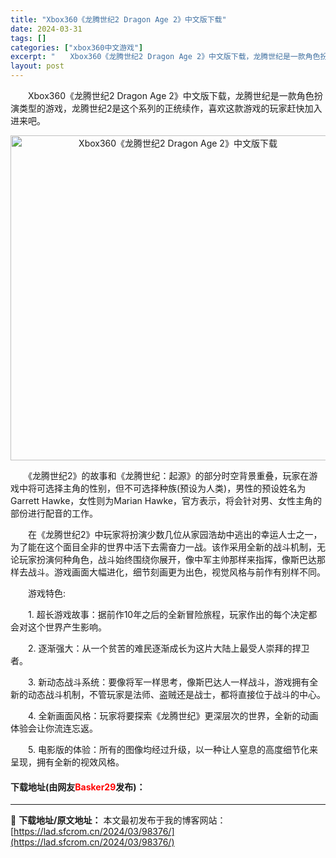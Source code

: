 ```yaml
---
title: "Xbox360《龙腾世纪2 Dragon Age 2》中文版下载"
date: 2024-03-31
tags: []
categories: ["xbox360中文游戏"]
excerpt: "　　Xbox360《龙腾世纪2 Dragon Age 2》中文版下载，龙腾世纪是一款角色扮演类型的游戏，龙腾世纪2是这个系列的正统续作，喜欢这款游戏的玩家赶快加入进来吧。 　　《龙腾世纪2》的故事和《龙腾世纪：起源》的部分时空背景重叠，玩家在游戏中将可选择主角的性别，但不可选择种族(预设为人类)，男&hellip;"
layout: post
---
```


 <p>　　Xbox360《龙腾世纪2 Dragon Age 2》中文版下载，龙腾世纪是一款角色扮演类型的游戏，龙腾世纪2是这个系列的正统续作，喜欢这款游戏的玩家赶快加入进来吧。</p> <p align="center"><img align="" border="0" src="https://lad.sfcrom.cn/wp-content/uploads/2024/03/20240330_66083f0af2a1d.jpg" width="520" alt="Xbox360《龙腾世纪2 Dragon Age 2》中文版下载" /></p> <p>　　《龙腾世纪2》的故事和《龙腾世纪：起源》的部分时空背景重叠，玩家在游戏中将可选择主角的性别，但不可选择种族(预设为人类)，男性的预设姓名为Garrett Hawke，女性则为Marian Hawke，官方表示，将会针对男、女性主角的部份进行配音的工作。</p> <p>　　在《龙腾世纪2》中玩家将扮演少数几位从家园浩劫中逃出的幸运人士之一，为了能在这个面目全非的世界中活下去需奋力一战。该作采用全新的战斗机制，无论玩家扮演何种角色，战斗始终围绕你展开，像中军主帅那样来指挥，像斯巴达那样去战斗。游戏画面大幅进化，细节刻画更为出色，视觉风格与前作有别样不同。</p> <p>　　游戏特色:</p> <p>　　1. 超长游戏故事：据前作10年之后的全新冒险旅程，玩家作出的每个决定都会对这个世界产生影响。</p> <p>　　2. 逐渐强大：从一个贫苦的难民逐渐成长为这片大陆上最受人崇拜的捍卫者。</p> <p>　　3. 新动态战斗系统：要像将军一样思考，像斯巴达人一样战斗，游戏拥有全新的动态战斗机制，不管玩家是法师、盗贼还是战士，都将直接位于战斗的中心。</p> <p>　　4. 全新画面风格：玩家将要探索《龙腾世纪》更深层次的世界，全新的动画体验会让你流连忘返。</p> <p>　　5. 电影版的体验：所有的图像均经过升级，以一种让人窒息的高度细节化来呈现，拥有全新的视效风格。</p> <p><h4>下载地址(由网友<font color="red">Basker29</font>发布)：</h4></p> 

---
📖 **下载地址/原文地址：** 本文最初发布于我的博客网站：[https://lad.sfcrom.cn/2024/03/98376/](https://lad.sfcrom.cn/2024/03/98376/)
